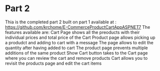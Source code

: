 # Part 2
Thia is the completed part 2 built on part 1 available at : https://github.com/krchome/E-CommerceProductCartAppASPNET7
The features available are: 
Cart Page shows all the preoducts with their individual prices and total price of the Cart
Product page allows picking up a produdct and adding to cart with a message
The page allows to edit the quantity after having added to cart
The product page prevents multiple additions of the same product 
Show Cart button takes to the Cart page where you can review the cart and remove products
Cart allows you to revisit the products page and edit the cart items 
